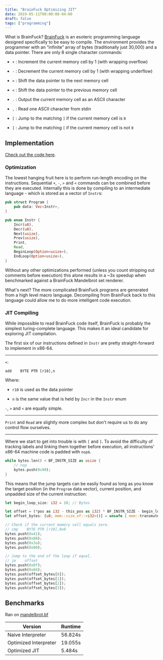 ```yaml
---
title: "BrainFuck Optimizing JIT"
date: 2019-05-11T00:00:00-04:00
draft: false
tags: ["programming"]
---
```


What is BrainFuck? [BrainFuck](https://en.wikipedia.org/wiki/Brainfuck) is an esoteric programming language designed specifically to be easy to compile. The environment provides the programmer with an “infinite” array of bytes (traditionally just 30,000) and a data pointer. There are only 8 single character commands:

<!--more-->

*   `+` : Increment the current memory cell by 1 (with wrapping overflow)  
    
*   `-` : Decrement the current memory cell by 1 (with wrapping underflow)  
    
*   `>` : Shift the data pointer to the next memory cell  
    
*   `<` : Shift the data pointer to the previous memory cell  
    
*   `.` : Output the current memory cell as an ASCII character  
    
*   `,` : Read one ASCII character from stdin  
    
*   `[` : Jump to the matching `]` if the current memory cell is `0`  
    
*   `]` : Jump to the matching `[` if the current memory cell is not `0`  
    

Implementation
--------------

[Check out the code here](https://github.com/danthedaniel/brainfuck).

### Optimization

The lowest hanging fruit here is to perform run-length encoding on the instructions. Sequential `+`, `-`, `>` and `<` commands can be combined before they are executed. Internally this is done by compiling to an intermediate language - which is stored as a vector of `Instr`s:

```rust
pub struct Program {  
    pub data: Vec<Instr>,  
}  

pub enum Instr {  
    Incr(u8),  
    Decr(u8),  
    Next(usize),  
    Prev(usize),  
    Print,  
    Read,  
    BeginLoop(Option<usize>),  
    EndLoop(Option<usize>),
}
```

Without any other optimizations performed (unless you count stripping out comments before execution) this alone results in a ~3x speedup when benchmarked against a BrainFuck Mandelbrot set renderer.

What's next? The more complicated BrainFuck programs are generated from a high level macro language. Decompiling from BrainFuck back to this language could allow me to do more intelligent code execution.

### JIT Compiling

While impossible to read BrainFuck code itself, BrainFuck is probably the simplest turing-complete language. This makes it an ideal candidate for exploring JIT compilation.

The first six of our instructions defined in `Instr` are pretty straight-forward to implement in x86-64.

* * *

`+`:

    add    BYTE PTR [r10],n

Where:

*   `r10` is used as the data pointer  
    
*   `n` is the same value that is held by `Incr` in the `Instr` enum  
    

`-`, `>` and `<` are equally simple.

* * *

`Print` and `Read` are slightly more complex but don't require us to do any control flow ourselves.

* * *

Where we start to get into trouble is with `[` and `]`. To avoid the difficulty of tracking labels and linking them together before execution, all instructions' x86-64 machine code is padded with `nop`s.

```rust
while bytes.len() < BF_INSTR_SIZE as usize {  
    // nop  
    bytes.push(0x90);  
}
```

This means that the jump targets can be easily found as long as you know the target position (in the `Program` data vector), current position, and unpadded size of the current instruction:

```rust
let begin_loop_size: i32 = 10; // Bytes  

let offset = (*pos as i32 - this_pos as i32) * BF_INSTR_SIZE - begin_loop_size;  
let offset_bytes: [u8; mem::size_of::<i32>()] = unsafe { mem::transmute(offset) };  

// Check if the current memory cell equals zero.  
// cmp    BYTE PTR [r10],0x0  
bytes.push(0x41);  
bytes.push(0x80);  
bytes.push(0x3a);  
bytes.push(0x00);  

// Jump to the end of the loop if equal.  
// je    offset  
bytes.push(0x0f);  
bytes.push(0x84);  
bytes.push(offset_bytes[0]);  
bytes.push(offset_bytes[1]);  
bytes.push(offset_bytes[2]);  
bytes.push(offset_bytes[3]);
```

Benchmarks
----------

Ran on [mandelbrot.bf](https://github.com/erikdubbelboer/brainfuck-jit/blob/919df502dc8a0441572180700de86be405387fcc/mandelbrot.bf)

| Version | Runtime |
|-|-|
| Naive Interpreter | 56.824s |
| Optimized Interpreter | 19.055s |
| Optimized JIT | 5.484s |
